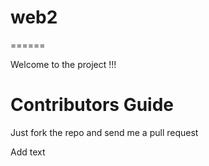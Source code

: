 # web2
======

Welcome to the project !!!

Contributors Guide
==================

Just fork the repo and send me a pull request

Add text
